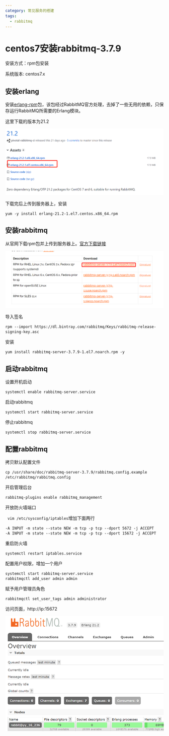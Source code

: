 ```yaml
---
category: 常见服务的搭建
tags:
  - rabbitmq
---
```


# centos7安装rabbitmq-3.7.9

安装方式：rpm包安装

系统版本: centos7.x

## 安装erlang

安装[erlang-rpm](https://github.com/rabbitmq/erlang-rpm)包，该包经过RabbitMQ官方处理，去掉了一些无用的依赖，只保存运行RabbitMQ所需要的Erlang模块。

这里下载的版本为21.2

![](images/erlang.png)

下载完后上传到服务器上，安装

```
yum -y install erlang-21.2-1.el7.centos.x86_64.rpm
```

## 安装rabbitmq

从官网下载rpm包并上传到服务器上。[官方下载链接](http://www.rabbitmq.com/install-rpm.html#install-monolithic-from-esl-repository)

![](images/rabbitmq.png)

导入签名

```
rpm --import https://dl.bintray.com/rabbitmq/Keys/rabbitmq-release-signing-key.asc
```

安装

```
yum install rabbitmq-server-3.7.9-1.el7.noarch.rpm -y
```

## 启动rabbitmq

设置开机启动

```
systemctl enable rabbitmq-server.service
```

启动rabbitmq

```
systemctl start rabbitmq-server.service
```

停止rabbitmq

```
systemctl stop rabbitmq-server.service
```

## 配置rabbitmq

拷贝默认配置文件

```
cp /usr/share/doc/rabbitmq-server-3.7.9/rabbitmq.config.example /etc/rabbitmq/rabbitmq.config
```

开启管理后台

```
rabbitmq-plugins enable rabbitmq_management
```

开放防火墙端口

` vim /etc/sysconfig/iptables`增加下面两行

```
-A INPUT -m state --state NEW -m tcp -p tcp --dport 5672 -j ACCEPT
-A INPUT -m state --state NEW -m tcp -p tcp --dport 15672 -j ACCEPT
```

重启防火墙

```
systemctl restart iptables.service
```

配置用户权限，增加一个用户

```
systemctl start rabbitmq-server.service
rabbitmqctl add_user admin admin
```

赋予用户管理员角色

```
rabbitmqctl set_user_tags admin administrator
```

访问页面，http://ip:15672

![](images/rabbitmq_web.png)